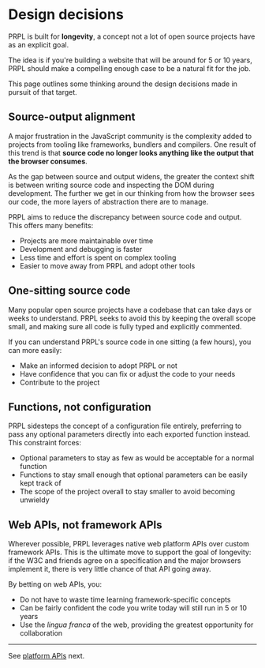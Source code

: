 <!--
title: Design decisions
slug: /design-decisions
order: 06
-->

# Design decisions

PRPL is built for **longevity**, a concept not a lot of open source projects have as an explicit goal.

The idea is if you're building a website that will be around for 5 or 10 years, PRPL should make a compelling enough 
case to be a natural fit for the job.

This page outlines some thinking around the design decisions made in pursuit of that target.

## Source-output alignment

A major frustration in the JavaScript community is the complexity added to projects from tooling like frameworks, 
bundlers and compilers. One result of this trend is that **source code no longer looks anything like 
the output that the browser consumes**.

As the gap between source and output widens, the greater the context shift is between writing source code and 
inspecting the DOM during development. The further we get in our thinking from how the browser sees our code, 
the more layers of abstraction there are to manage.

PRPL aims to reduce the discrepancy between source code and output. This offers many benefits:

- Projects are more maintainable over time
- Development and debugging is faster
- Less time and effort is spent on complex tooling
- Easier to move away from PRPL and adopt other tools

## One-sitting source code

Many popular open source projects have a codebase that can take days or weeks to understand. PRPL seeks to avoid this by keeping the overall scope small, and making sure all code is fully typed and 
explicitly commented.

If you can understand PRPL's source code in one sitting (a few hours), you can more easily:

- Make an informed decision to adopt PRPL or not
- Have confidence that you can fix or adjust the code to your needs
- Contribute to the project

## Functions, not configuration

PRPL sidesteps the concept of a configuration file entirely, preferring to pass any optional parameters directly 
into each exported function instead. This constraint forces:

- Optional parameters to stay as few as would be acceptable for a normal function
- Functions to stay small enough that optional parameters can be easily kept track of
- The scope of the project overall to stay smaller to avoid becoming unwieldy

## Web APIs, not framework APIs

Wherever possible, PRPL leverages native web platform APIs over custom framework APIs. This is the ultimate move to 
support the goal of longevity: if the W3C and friends agree on a specification and the major browsers implement 
it, there is very little chance of that API going away.

By betting on web APIs, you:

- Do not have to waste time learning framework-specific concepts
- Can be fairly confident the code you write today will still run in 5 or 10 years
- Use the *lingua franca* of the web, providing the greatest opportunity for collaboration

---

See [platform APIs](/platform-apis) next.
